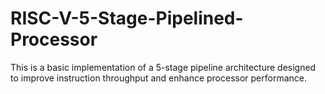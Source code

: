 # RISC-V-5-Stage-Pipelined-Processor
This is a basic implementation of a 5-stage pipeline architecture designed to improve instruction throughput and enhance processor performance. 
